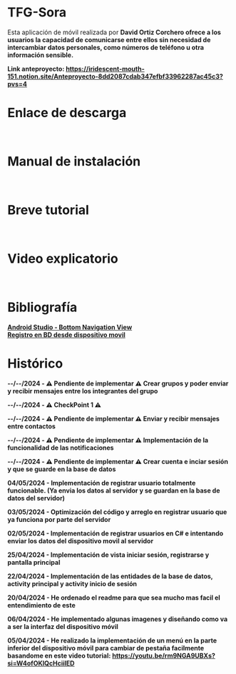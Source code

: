 # TFG-Sora
Esta aplicación de móvil realizada por <b>David Ortiz Corchero<b> ofrece a los usuarios la capacidad de comunicarse entre ellos sin necesidad de intercambiar datos personales, 
como números de teléfono u otra información sensible.

Link anteproyecto: https://iridescent-mouth-151.notion.site/Anteproyecto-8dd2087cdab347efbf33962287ac45c3?pvs=4
<br>

# Enlace  de descarga

<br>

# Manual de instalación

<br>

# Breve tutorial

<br>

# Video explicatorio

<br>

# Bibliografía
[Android Studio - Bottom Navigation View](https://youtu.be/rm9NGA9UBXs?si=w4DWKEcbEMt41E__) <br>
[Registro en BD desde dispositivo movil](https://youtu.be/-usS3_-zWVg?si=995YbpdDemjoEQG8)
<br>

# Histórico

--/--/2024 - ⚠️ Pendiente de implementar ⚠️ Crear grupos y poder enviar y recibir mensajes entre los integrantes del grupo

--/--/2024 - ⚠️ CheckPoint 1 ⚠️ 

--/--/2024 - ⚠️ Pendiente de implementar ⚠️ Enviar y recibir mensajes entre contactos

--/--/2024 - ⚠️ Pendiente de implementar ⚠️ Implementación de la funcionalidad de las notificaciones

--/--/2024 - ⚠️ Pendiente de implementar ⚠️ Crear cuenta e inciar sesión y que se guarde en la base de datos

04/05/2024 - Implementación de registrar usuario totalmente funcionable. (Ya envia los datos al servidor y se guardan en la base de datos del servidor)

03/05/2024 - Optimización del código y arreglo en registrar usuario que ya funciona por parte del servidor

02/05/2024 - Implementación de registrar usuarios en C# e intentando enviar los datos del dispositivo movil al servidor

25/04/2024 - Implementación de vista iniciar sesión, registrarse y pantalla principal

22/04/2024 - Implementación de las entidades de la base de datos, activity principal y activity inicio de sesión

20/04/2024 - He ordenado el readme para que sea mucho mas facil el entendimiento de este

06/04/2024 - He implementado algunas imagenes y diseñando como va a ser la interfaz del dispositivo móvil

05/04/2024 - He realizado la implementación de un menú en la parte inferior del dispositivo móvil para cambiar de pestaña 
facilmente basandome en este video tutorial: https://youtu.be/rm9NGA9UBXs?si=W4ofOKlQcHciilED 
